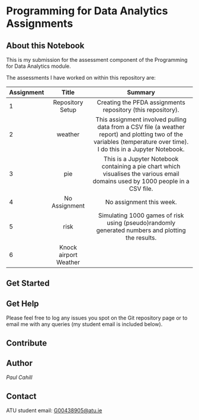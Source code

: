 # Programming for Data Analytics Assignments

## About this Notebook
This is my submission for the assessment component of the Programming for Data Analytics module.

The assessments I have worked on within this repository are:

| Assignment | Title | Summary |
| :--  | :---: |  :---:  |
| 1 | Repository Setup | Creating the PFDA assignments repository (this repository). |
| 2 | weather | This assignment involved pulling data from a CSV file (a weather report) and plotting two of the variables (temperature over time). I do this in a Jupyter Notebook. |
| 3 | pie | This is a Jupyter Notebook containing a pie chart which visualises the various email domains used by 1000 people in a CSV file. |
| 4 | No Assignment |  No assignment this week. |
| 5 | risk | Simulating 1000 games of risk using (pseudo)randomly generated numbers and plotting the results. |
| 6 | Knock airport Weather | |

## Get Started

## Get Help
Please feel free to log any issues you spot on the Git repository page or to email me with any queries (my student email is included below).

## Contribute

## Author
*Paul Cahill*

## Contact
ATU student email: G00438905@atu.ie